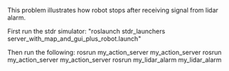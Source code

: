 This problem illustrates how robot stops after receiving signal from lidar alarm.

First run the stdr simulator:
"roslaunch stdr_launchers server_with_map_and_gui_plus_robot.launch"

Then run the following:
rosrun my_action_server my_action_server
rosrun my_action_server my_action_server
rosrun my_lidar_alarm my_lidar_alarm
